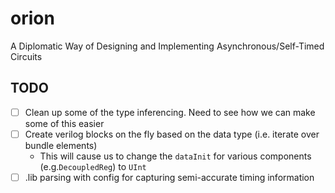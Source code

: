 # orion
A Diplomatic Way of Designing and Implementing Asynchronous/Self-Timed Circuits


## TODO
- [ ] Clean up some of the type inferencing. Need to see how we can make some of this easier
- [ ] Create verilog blocks on the fly based on the data type (i.e. iterate over bundle elements)
    * This will cause us to change the `dataInit` for various components (e.g.`DecoupledReg`) to `UInt`
- [ ] .lib parsing with config for capturing semi-accurate timing information
